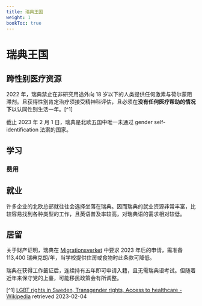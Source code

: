 ```yaml
---
title: 瑞典王国
weight: 1
bookToc: true
---
```


# 瑞典王国

## 跨性别医疗资源

2022 年，瑞典禁止在非研究用途外向 18 岁以下的人类提供任何激素与荷尔蒙阻滞剂。且获得性别肯定治疗须接受精神科评估，且必须在**没有任何医疗帮助的情况下**以认同性别生活一年。[^1]

截止 2023 年 2 月 1 日，瑞典是北欧五国中唯一未通过 gender self-identification 法案的国家。

## 学习


### 费用



## 就业

许多企业的北欧总部就往往会选择坐落在瑞典。因而瑞典的就业资源非常丰富，比较容易找到各种类型的工作，且英语普及率较高，对瑞典语的需求相对较低。

## 居留

关于财产证明，瑞典在 [Migrationsverket](https://www.migrationsverket.se/English/Private-individuals/Studying-and-researching-in-Sweden/Higher-education/Residence-permit-for-higher-education.html) 中要求 2023 年后的申请，需准备 113,400 瑞典克朗/年，当学校提供住房或食物时此条款可降低。

瑞典在获得工作籤证后，连续持有五年即可申请入籍，且无需瑞典语考试。但随着近年来保守党的上臺，可能移民政策会有所调整。

[^1] [LGBT rights in Sweden, Transgender rights, Access to healthcare - Wikipedia](https://en.wikipedia.org/wiki/LGBT_rights_in_Sweden) retrieved 2023-02-04